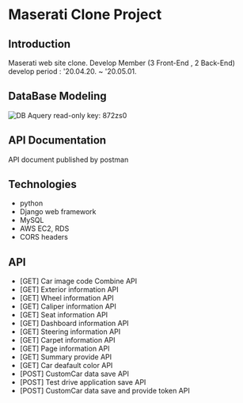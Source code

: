 # Maserati Clone Project

## Introduction
<a herf='https://www.maserati.com/kr/ko'>Maserati web</a> site clone.
Develop Member (3 Front-End , 2 Back-End) 
develop period : '20.04.20. ~ '20.05.01.

## DataBase Modeling
<a herf="https://aquerytool.com:443/aquerymain/index/?rurl=0d127070-399a-4364-960e-ca9891bd0e8a&">![DB](https://user-images.githubusercontent.com/29778054/80758924-675dfe80-8b71-11ea-87e5-7bbd096a5cf0.PNG)</a>
Aquery read-only key: 872zs0

## API Documentation
<a herf="https://documenter.getpostman.com/view/11221306/SzfDy5Ru?version=latest">API document published by postman</a>

## Technologies
- python
- Django web framework
- MySQL
- AWS EC2, RDS
- CORS headers

## API
- [GET] Car image code Combine API
- [GET] Exterior information API
- [GET] Wheel information API
- [GET] Caliper information API
- [GET] Seat information API
- [GET] Dashboard information API
- [GET] Steering information API
- [GET] Carpet information API
- [GET] Page information API
- [GET] Summary provide API
- [GET] Car deafault color API
- [POST] CustomCar data save API
- [POST] Test drive application save API
- [POST] CustomCar data save and provide token API